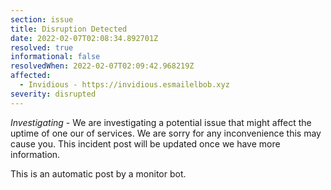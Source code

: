 ```yaml
---
section: issue
title: Disruption Detected
date: 2022-02-07T02:08:34.892701Z
resolved: true
informational: false
resolvedWhen: 2022-02-07T02:09:42.968219Z
affected:
  - Invidious - https://invidious.esmailelbob.xyz
severity: disrupted
---
```

*Investigating* - We are investigating a potential issue that might affect the uptime of one our of services. We are sorry for any inconvenience this may cause you. This incident post will be updated once we have more information.

This is an automatic post by a monitor bot.
        